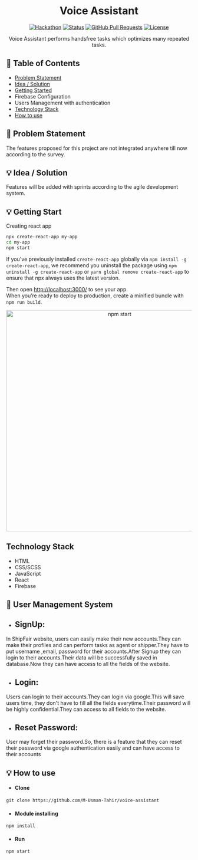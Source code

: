 <h1 align="center">Voice Assistant</h1>


<div align="center">

  [![Hackathon](https://img.shields.io/badge/voiceAssistant-name-purple.svg)](https://voice-assistant.vercel.app/) 
  [![Status](https://img.shields.io/badge/status-active-success.svg)]() 
  [![GitHub Pull Requests](https://img.shields.io/github/issues-pr/kylelobo/The-Documentation-Compendium.svg)](https://github.com/kylelobo/The-Documentation-Compendium/pulls)
  [![License](https://img.shields.io/badge/license-MIT-blue.svg)](LICENSE.md)

</div>

<p align="center"> Voice Assistant performs handsfree tasks which optimizes many repeated tasks.
    <br> 
</p>

## 📝 Table of Contents
- [Problem Statement](#problem_statement)
- [Idea / Solution](#idea)
- [Getting Started](#start)
- Firebase Configuration
- Users Management with authentication
- [Technology Stack](#tech_stack)
- [How to use](#use)


## 🧐 Problem Statement <a name = "problem_statement"></a>
The features proposed for this project are not integrated anywhere till now according to the survey.  


## 💡 Idea / Solution <a name = "idea"></a>
Features will be added with sprints according to the agile development system.

## 💡 Getting Start <a name = "start"></a>
Creating react app

```sh
npx create-react-app my-app
cd my-app
npm start
```

If you've previously installed `create-react-app` globally via `npm install -g create-react-app`, we recommend you uninstall the package using `npm uninstall -g create-react-app` or `yarn global remove create-react-app` to ensure that npx always uses the latest version.


Then open [http://localhost:3000/](http://localhost:3000/) to see your app.<br>
When you’re ready to deploy to production, create a minified bundle with `npm run build`.

<p align='center'>
<img src='https://cdn.jsdelivr.net/gh/facebook/create-react-app@27b42ac7efa018f2541153ab30d63180f5fa39e0/screencast.svg' width='600' alt='npm start'>
</p>

## Technology Stack
- HTML
- CSS/SCSS
- JavaScript
- React
- Firebase

## 👤 User Management System
- <h2>SignUp:</h2>
<p>In  ShipFair website, users can easily make their new accounts.They can make their profiles and can perform tasks as agent or shipper.They have to put username ,email, password for their accounts.After Signup they can login to their accounts.Their data will be successfully saved in database.Now they can have access to all the fields of the website.
  
- <h2>Login:</h2>
<p> Users can login to their accounts.They can login via google.This will save users time, they don't have to fill all the fields everytime.Their password will be highly confidential.They can access to all fields to the website.</p>

- <h2>Reset Password:</h2>
<p>User may forget their password.So, there is a feature that they can reset their password via google authentication easily and can have access to their accounts</p>


## 💡 How to use <a name = "use"></a>
- #### Clone
```
git clone https://github.com/M-Usman-Tahir/voice-assistant
```
- #### Module installing 
```
npm install
```
- #### Run
```
npm start
```
